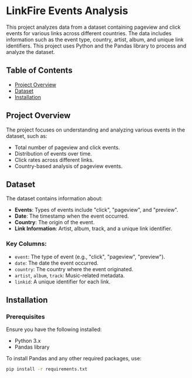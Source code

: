 # LinkFire Events Analysis

This project analyzes data from a dataset containing pageview and click events for various links across different countries. The data includes information such as the event type, country, artist, album, and unique link identifiers. This project uses Python and the Pandas library to process and analyze the dataset.

## Table of Contents
- [Project Overview](#project-overview)
- [Dataset](#dataset)
- [Installation](#installation)


## Project Overview
The project focuses on understanding and analyzing various events in the dataset, such as:
- Total number of pageview and click events.
- Distribution of events over time.
- Click rates across different links.
- Country-based analysis of pageview events.

## Dataset
The dataset contains information about:
- **Events**: Types of events include "click", "pageview", and "preview".
- **Date**: The timestamp when the event occurred.
- **Country**: The origin of the event.
- **Link Information**: Artist, album, track, and a unique link identifier.

### Key Columns:
- `event`: The type of event (e.g., "click", "pageview", "preview").
- `date`: The date the event occurred.
- `country`: The country where the event originated.
- `artist`, `album`, `track`: Music-related metadata.
- `linkid`: A unique identifier for each link.

## Installation

### Prerequisites
Ensure you have the following installed:
- Python 3.x
- Pandas library

To install Pandas and any other required packages, use:

```bash
pip install -r requirements.txt



